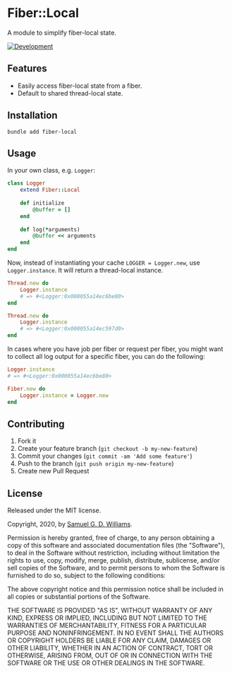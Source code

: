 # Fiber::Local

A module to simplify fiber-local state.

[![Development](https://github.com/socketry/fiber-local/workflows/Development/badge.svg?branch=master)](https://github.com/socketry/fiber-local/actions?workflow=Development)

## Features

- Easily access fiber-local state from a fiber.
- Default to shared thread-local state.

## Installation

```
bundle add fiber-local
```

## Usage

In your own class, e.g. `Logger`:

```ruby
class Logger
	extend Fiber::Local
	
	def initialize
		@buffer = []
	end
	
	def log(*arguments)
		@buffer << arguments
	end
end
```

Now, instead of instantiating your cache `LOGGER = Logger.new`, use `Logger.instance`. It will return a thread-local instance.

```ruby
Thread.new do
	Logger.instance
	# => #<Logger:0x000055a14ec6be80>
end

Thread.new do
	Logger.instance
	# => #<Logger:0x000055a14ec597d0>
end
```

In cases where you have job per fiber or request per fiber, you might want to collect all log output for a specific fiber, you can do the following:

```ruby
Logger.instance
# => #<Logger:0x000055a14ec6be80>

Fiber.new do
	Logger.instance = Logger.new
end
```

## Contributing

1. Fork it
2. Create your feature branch (`git checkout -b my-new-feature`)
3. Commit your changes (`git commit -am 'Add some feature'`)
4. Push to the branch (`git push origin my-new-feature`)
5. Create new Pull Request

## License

Released under the MIT license.

Copyright, 2020, by [Samuel G. D. Williams](https://www.codeotaku.com).

Permission is hereby granted, free of charge, to any person obtaining a copy
of this software and associated documentation files (the "Software"), to deal
in the Software without restriction, including without limitation the rights
to use, copy, modify, merge, publish, distribute, sublicense, and/or sell
copies of the Software, and to permit persons to whom the Software is
furnished to do so, subject to the following conditions:

The above copyright notice and this permission notice shall be included in
all copies or substantial portions of the Software.

THE SOFTWARE IS PROVIDED "AS IS", WITHOUT WARRANTY OF ANY KIND, EXPRESS OR
IMPLIED, INCLUDING BUT NOT LIMITED TO THE WARRANTIES OF MERCHANTABILITY,
FITNESS FOR A PARTICULAR PURPOSE AND NONINFRINGEMENT. IN NO EVENT SHALL THE
AUTHORS OR COPYRIGHT HOLDERS BE LIABLE FOR ANY CLAIM, DAMAGES OR OTHER
LIABILITY, WHETHER IN AN ACTION OF CONTRACT, TORT OR OTHERWISE, ARISING FROM,
OUT OF OR IN CONNECTION WITH THE SOFTWARE OR THE USE OR OTHER DEALINGS IN
THE SOFTWARE.
